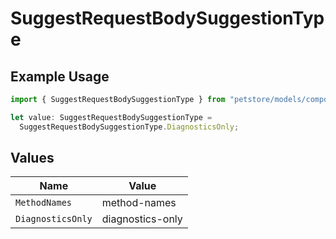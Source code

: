 # SuggestRequestBodySuggestionType

## Example Usage

```typescript
import { SuggestRequestBodySuggestionType } from "petstore/models/components";

let value: SuggestRequestBodySuggestionType =
  SuggestRequestBodySuggestionType.DiagnosticsOnly;
```

## Values

| Name              | Value             |
| ----------------- | ----------------- |
| `MethodNames`     | method-names      |
| `DiagnosticsOnly` | diagnostics-only  |